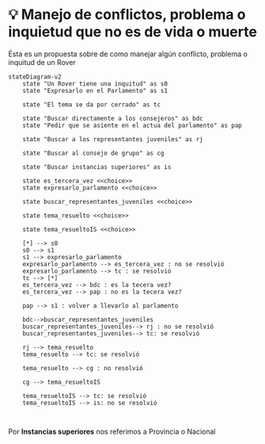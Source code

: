 # 💡 Manejo de conflictos, problema o inquietud que no es de vida o muerte

Ésta es un propuesta sobre de como manejar algún conflicto, problema o inquitud de un Rover


```mermaid
stateDiagram-v2
    state "Un Rover tiene una inquitud" as s0
    state "Expresarlo en el Parlamento" as s1

    state "El tema se da por cerrado" as tc

    state "Buscar directamente a los consejeros" as bdc
    state "Pedir que se asiente en el actua del parlamento" as pap

    state "Buscar a los representantes juveniles" as rj

    state "Buscar al consejo de grupo" as cg

    state "Buscar instancias superiores" as is
    
    state es_tercera_vez <<choice>>    
    state expresarlo_parlamento <<choice>>

    state buscar_representantes_juveniles <<choice>>

    state tema_resuelto <<choice>>

    state tema_resueltoIS <<choice>>
    
    [*] --> s0
    s0 --> s1
    s1 --> expresarlo_parlamento
    expresarlo_parlamento --> es_tercera_vez : no se resolvió
    expresarlo_parlamento --> tc : se resolvió
    tc --> [*]
    es_tercera_vez --> bdc : es la tecera vez?
    es_tercera_vez --> pap : no es la tecera vez?

    pap --> s1 : volver a llevarlo al parlamento

    bdc-->buscar_representantes_juveniles
    buscar_representantes_juveniles--> rj : no se resolvió
    buscar_representantes_juveniles--> tc: se resolvió
    
    rj --> tema_resuelto
    tema_resuelto --> tc: se resolvió

    tema_resuelto --> cg : no resolvió
    
    cg --> tema_resueltoIS

    tema_resueltoIS --> tc: se resolvió
    tema_resueltoIS --> is: no se resolvió
    
    
```


Por **Instancias superiores** nos referimos a Provincia o Nacional



